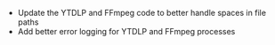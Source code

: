 * Update the YTDLP and FFmpeg code to better handle spaces in file paths
* Add better error logging for YTDLP and FFmpeg processes